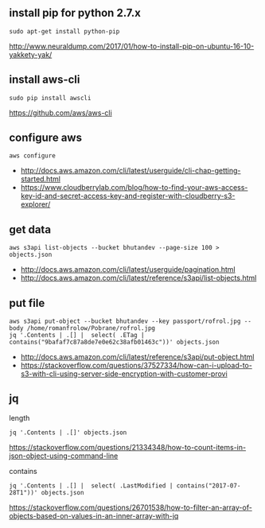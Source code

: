 ## install pip for python 2.7.x

`sudo apt-get install python-pip`

http://www.neuraldump.com/2017/01/how-to-install-pip-on-ubuntu-16-10-yakkety-yak/

## install aws-cli

`sudo pip install awscli`

https://github.com/aws/aws-cli

## configure aws

`aws configure`

- http://docs.aws.amazon.com/cli/latest/userguide/cli-chap-getting-started.html
- https://www.cloudberrylab.com/blog/how-to-find-your-aws-access-key-id-and-secret-access-key-and-register-with-cloudberry-s3-explorer/

## get data

`aws s3api list-objects --bucket bhutandev --page-size 100 > objects.json`

- http://docs.aws.amazon.com/cli/latest/userguide/pagination.html
- http://docs.aws.amazon.com/cli/latest/reference/s3api/list-objects.html

## put file

```
aws s3api put-object --bucket bhutandev --key passport/rofrol.jpg --body /home/romanfrolow/Pobrane/rofrol.jpg
jq '.Contents | .[] |  select( .ETag | contains("9bafaf7c87a8de7e0e62c38afb01463c"))' objects.json
```

- http://docs.aws.amazon.com/cli/latest/reference/s3api/put-object.html
- https://stackoverflow.com/questions/37527334/how-can-i-upload-to-s3-with-cli-using-server-side-encryption-with-customer-provi


## jq

length

`jq '.Contents | .[]' objects.json`

https://stackoverflow.com/questions/21334348/how-to-count-items-in-json-object-using-command-line

contains

`jq '.Contents | .[] |  select( .LastModified | contains("2017-07-28T1"))' objects.json`

https://stackoverflow.com/questions/26701538/how-to-filter-an-array-of-objects-based-on-values-in-an-inner-array-with-jq
